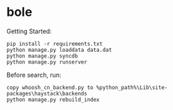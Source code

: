 bole
=====================


Getting Started:

    pip install -r requirements.txt
	python manage.py loaddata data.dat
    python manage.py syncdb
    python manage.py runserver
    
Before search, run:
	
	copy whoosh_cn_backend.py to %python_path%\Lib\site-packages\haystack\backends
	python manage.py rebuild_index
